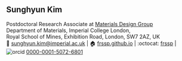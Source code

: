 ## Sunghyun Kim  
Postdoctoral Research Associate at [Materials Design Group](https://wmd-group.github.io)  
Department of Materials, Imperial College London,  
Royal School of Mines, Exhibition Road, London, SW7 2AZ, UK  
:email: [sunghyun.kim@imperial.ac.uk](mailto:sunghyun.kim@imperial.ac.uk) 
| :house: [frssp.github.io](https://frssp.github.io)
| :octocat: [frssp](https://github.com/frssp)
| ![orcid](https://orcid.org/sites/default/files/images/orcid_16x16.png) [0000-0001-5072-6801](https://orcid.org/0000-0001-5072-6801)  

